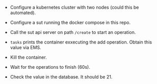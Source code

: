 * Configure a kubernetes cluster with two nodes (could this be automated).

* Configure a sut running the docker compose in this repo.

* Call the sut api server on path `/create` to start an operation.

* `tasks` prints the container exxecuting the add operation. Obtain this value via EMS.

* Kill the container.

* Wait for the operations to finish (60s).

* Check the value in the database. It should be 21.

